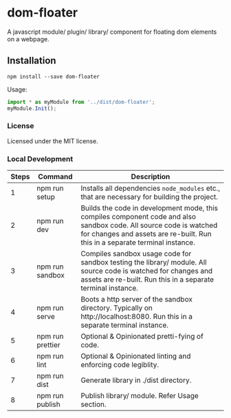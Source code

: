 # dom-floater
A javascript module/ plugin/ library/ component for floating dom elements on a webpage.

## Installation
```
npm install --save dom-floater
```

Usage:
```js
import * as myModule from '../dist/dom-floater';
myModule.Init();
```

### License
Licensed under the MIT license.

### Local Development
Steps | Command | Description
---|---|---
1 | npm run setup | Installs all dependencies `node_modules` etc., that are necessary for building the project.
2 | npm run dev | Builds the code in development mode, this compiles component code and also sandbox code. All source code is watched for changes and assets are re-built. Run this in a separate terminal instance.
3 | npm run sandbox | Compiles sandbox usage code for sandbox testing the library/ module. All source code is watched for changes and assets are re-built. Run this in a separate terminal instance.
4 | npm run serve | Boots a http server of the sandbox directory. Typically on http://localhost:8080. Run this in a separate terminal instance.
5 | npm run prettier | Optional & Opinionated pretti-fying of code.
6 | npm run lint | Optional & Opinionated linting and enforcing code legiblity.
7 | npm run dist | Generate library in ./dist directory.
8 | npm run publish | Publish library/ module. Refer Usage section.
